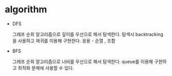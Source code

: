 # algorithm

* DFS

  그래프 순회 알고리즘으로 깊이를 우선으로 해서 탐색한다. 탐색시 backtracking을 사용하고 재귀를 이용해 구현한다.
  응용 - 순열 , 조합 

* BFS

  그래프 순회 알고리즘으로 너비를 우선으로 해서 탐색한다. queue를 이용해 구현하고 최적화 문제에 사용할 수 있다.
